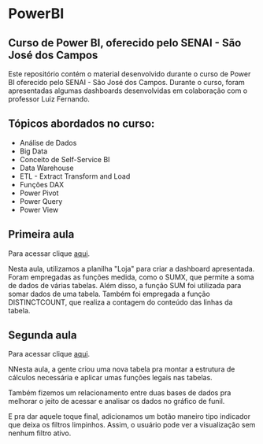 # PowerBI

## Curso de Power BI, oferecido pelo SENAI - São José dos Campos

Este repositório contém o material desenvolvido durante o curso de Power BI oferecido pelo SENAI - São José dos Campos. Durante o curso, foram apresentadas algumas dashboards desenvolvidas em colaboração com o professor Luiz Fernando.

## Tópicos abordados no curso:

- Análise de Dados
- Big Data
- Conceito de Self-Service BI
- Data Warehouse
- ETL - Extract Transform and Load
- Funções DAX
- Power Pivot
- Power Query
- Power View

## Primeira aula 

Para acessar clique [aqui](https://github.com/marcelouchoas/PowerBI/tree/main/Aula%201).

Nesta aula, utilizamos a planilha "Loja" para criar a dashboard apresentada. Foram empregadas as funções medida, como o SUMX, que permite a soma de dados de várias tabelas. Além disso, a função SUM foi utilizada para somar dados de uma tabela. Também foi empregada a função DISTINCTCOUNT, que realiza a contagem do conteúdo das linhas da tabela.

## Segunda aula 

Para acessar clique [aqui](https://github.com/marcelouchoas/PowerBI/tree/main/Aula%202).


NNesta aula, a gente criou uma nova tabela pra montar a estrutura de cálculos necessária e aplicar umas funções legais nas tabelas.

Também fizemos um relacionamento entre duas bases de dados pra melhorar o jeito de acessar e analisar os dados no gráfico de funil.

E pra dar aquele toque final, adicionamos um botão maneiro tipo indicador que deixa os filtros limpinhos. Assim, o usuário pode ver a visualização sem nenhum filtro ativo.
